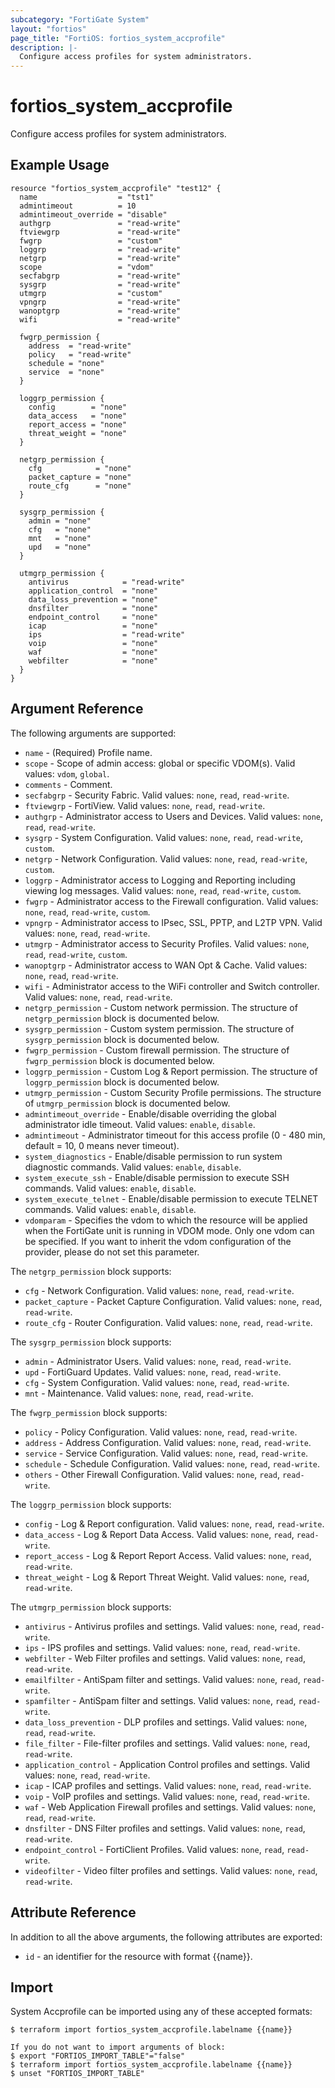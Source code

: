 ```yaml
---
subcategory: "FortiGate System"
layout: "fortios"
page_title: "FortiOS: fortios_system_accprofile"
description: |-
  Configure access profiles for system administrators.
---
```


# fortios_system_accprofile
Configure access profiles for system administrators.

## Example Usage

```hcl
resource "fortios_system_accprofile" "test12" {
  name                  = "tst1"
  admintimeout          = 10
  admintimeout_override = "disable"
  authgrp               = "read-write"
  ftviewgrp             = "read-write"
  fwgrp                 = "custom"
  loggrp                = "read-write"
  netgrp                = "read-write"
  scope                 = "vdom"
  secfabgrp             = "read-write"
  sysgrp                = "read-write"
  utmgrp                = "custom"
  vpngrp                = "read-write"
  wanoptgrp             = "read-write"
  wifi                  = "read-write"

  fwgrp_permission {
    address  = "read-write"
    policy   = "read-write"
    schedule = "none"
    service  = "none"
  }

  loggrp_permission {
    config        = "none"
    data_access   = "none"
    report_access = "none"
    threat_weight = "none"
  }

  netgrp_permission {
    cfg            = "none"
    packet_capture = "none"
    route_cfg      = "none"
  }

  sysgrp_permission {
    admin = "none"
    cfg   = "none"
    mnt   = "none"
    upd   = "none"
  }

  utmgrp_permission {
    antivirus            = "read-write"
    application_control  = "none"
    data_loss_prevention = "none"
    dnsfilter            = "none"
    endpoint_control     = "none"
    icap                 = "none"
    ips                  = "read-write"
    voip                 = "none"
    waf                  = "none"
    webfilter            = "none"
  }
}
```

## Argument Reference

The following arguments are supported:

* `name` - (Required) Profile name.
* `scope` - Scope of admin access: global or specific VDOM(s). Valid values: `vdom`, `global`.
* `comments` - Comment.
* `secfabgrp` - Security Fabric. Valid values: `none`, `read`, `read-write`.
* `ftviewgrp` - FortiView. Valid values: `none`, `read`, `read-write`.
* `authgrp` - Administrator access to Users and Devices. Valid values: `none`, `read`, `read-write`.
* `sysgrp` - System Configuration. Valid values: `none`, `read`, `read-write`, `custom`.
* `netgrp` - Network Configuration. Valid values: `none`, `read`, `read-write`, `custom`.
* `loggrp` - Administrator access to Logging and Reporting including viewing log messages. Valid values: `none`, `read`, `read-write`, `custom`.
* `fwgrp` - Administrator access to the Firewall configuration. Valid values: `none`, `read`, `read-write`, `custom`.
* `vpngrp` - Administrator access to IPsec, SSL, PPTP, and L2TP VPN. Valid values: `none`, `read`, `read-write`.
* `utmgrp` - Administrator access to Security Profiles. Valid values: `none`, `read`, `read-write`, `custom`.
* `wanoptgrp` - Administrator access to WAN Opt & Cache. Valid values: `none`, `read`, `read-write`.
* `wifi` - Administrator access to the WiFi controller and Switch controller. Valid values: `none`, `read`, `read-write`.
* `netgrp_permission` - Custom network permission. The structure of `netgrp_permission` block is documented below.
* `sysgrp_permission` - Custom system permission. The structure of `sysgrp_permission` block is documented below.
* `fwgrp_permission` - Custom firewall permission. The structure of `fwgrp_permission` block is documented below.
* `loggrp_permission` - Custom Log & Report permission. The structure of `loggrp_permission` block is documented below.
* `utmgrp_permission` - Custom Security Profile permissions. The structure of `utmgrp_permission` block is documented below.
* `admintimeout_override` - Enable/disable overriding the global administrator idle timeout. Valid values: `enable`, `disable`.
* `admintimeout` - Administrator timeout for this access profile (0 - 480 min, default = 10, 0 means never timeout).
* `system_diagnostics` - Enable/disable permission to run system diagnostic commands. Valid values: `enable`, `disable`.
* `system_execute_ssh` - Enable/disable permission to execute SSH commands. Valid values: `enable`, `disable`.
* `system_execute_telnet` - Enable/disable permission to execute TELNET commands. Valid values: `enable`, `disable`.
* `vdomparam` - Specifies the vdom to which the resource will be applied when the FortiGate unit is running in VDOM mode. Only one vdom can be specified. If you want to inherit the vdom configuration of the provider, please do not set this parameter.

The `netgrp_permission` block supports:

* `cfg` - Network Configuration. Valid values: `none`, `read`, `read-write`.
* `packet_capture` - Packet Capture Configuration. Valid values: `none`, `read`, `read-write`.
* `route_cfg` - Router Configuration. Valid values: `none`, `read`, `read-write`.

The `sysgrp_permission` block supports:

* `admin` - Administrator Users. Valid values: `none`, `read`, `read-write`.
* `upd` - FortiGuard Updates. Valid values: `none`, `read`, `read-write`.
* `cfg` - System Configuration. Valid values: `none`, `read`, `read-write`.
* `mnt` - Maintenance. Valid values: `none`, `read`, `read-write`.

The `fwgrp_permission` block supports:

* `policy` - Policy Configuration. Valid values: `none`, `read`, `read-write`.
* `address` - Address Configuration. Valid values: `none`, `read`, `read-write`.
* `service` - Service Configuration. Valid values: `none`, `read`, `read-write`.
* `schedule` - Schedule Configuration. Valid values: `none`, `read`, `read-write`.
* `others` - Other Firewall Configuration. Valid values: `none`, `read`, `read-write`.

The `loggrp_permission` block supports:

* `config` - Log & Report configuration. Valid values: `none`, `read`, `read-write`.
* `data_access` - Log & Report Data Access. Valid values: `none`, `read`, `read-write`.
* `report_access` - Log & Report Report Access. Valid values: `none`, `read`, `read-write`.
* `threat_weight` - Log & Report Threat Weight. Valid values: `none`, `read`, `read-write`.

The `utmgrp_permission` block supports:

* `antivirus` - Antivirus profiles and settings. Valid values: `none`, `read`, `read-write`.
* `ips` - IPS profiles and settings. Valid values: `none`, `read`, `read-write`.
* `webfilter` - Web Filter profiles and settings. Valid values: `none`, `read`, `read-write`.
* `emailfilter` - AntiSpam filter and settings. Valid values: `none`, `read`, `read-write`.
* `spamfilter` - AntiSpam filter and settings. Valid values: `none`, `read`, `read-write`.
* `data_loss_prevention` - DLP profiles and settings. Valid values: `none`, `read`, `read-write`.
* `file_filter` - File-filter profiles and settings. Valid values: `none`, `read`, `read-write`.
* `application_control` - Application Control profiles and settings. Valid values: `none`, `read`, `read-write`.
* `icap` - ICAP profiles and settings. Valid values: `none`, `read`, `read-write`.
* `voip` - VoIP profiles and settings. Valid values: `none`, `read`, `read-write`.
* `waf` - Web Application Firewall profiles and settings. Valid values: `none`, `read`, `read-write`.
* `dnsfilter` - DNS Filter profiles and settings. Valid values: `none`, `read`, `read-write`.
* `endpoint_control` - FortiClient Profiles. Valid values: `none`, `read`, `read-write`.
* `videofilter` - Video filter profiles and settings. Valid values: `none`, `read`, `read-write`.


## Attribute Reference

In addition to all the above arguments, the following attributes are exported:
* `id` - an identifier for the resource with format {{name}}.

## Import

System Accprofile can be imported using any of these accepted formats:
```
$ terraform import fortios_system_accprofile.labelname {{name}}

If you do not want to import arguments of block:
$ export "FORTIOS_IMPORT_TABLE"="false"
$ terraform import fortios_system_accprofile.labelname {{name}}
$ unset "FORTIOS_IMPORT_TABLE"
```
